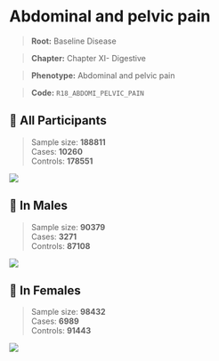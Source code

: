 # Abdominal and pelvic pain

> **Root:** Baseline Disease  

> **Chapter:** Chapter XI- Digestive  

> **Phenotype:** Abdominal and pelvic pain  

> **Code:** `R18_ABDOMI_PELVIC_PAIN`

## 🧪 All Participants  
> Sample size: **188811**  
> Cases: **10260**  
> Controls: **178551**
<img src="/Disease/Figures/ALL/Baseline/R18_ABDOMI_PELVIC_PAIN.png"/>
<CsvTable src="/Disease_Data/ALL/Baseline/LG_R18_ABDOMI_PELVIC_PAIN.csv" label="🔍 View full results" />

## 👨 In Males  
> Sample size: **90379**  
> Cases: **3271**  
> Controls: **87108**
<img src="/Disease/Figures/Male/Baseline/R18_ABDOMI_PELVIC_PAIN.png"/>
<CsvTable src="/Disease_Data/Male/Baseline/LG_R18_ABDOMI_PELVIC_PAIN.csv" label="🔍 View full results" />

## 👩 In Females  
> Sample size: **98432**  
> Cases: **6989**  
> Controls: **91443**
<img src="/Disease/Figures/Female/Baseline/R18_ABDOMI_PELVIC_PAIN.png"/>
<CsvTable src="/Disease_Data/Female/Baseline/LG_R18_ABDOMI_PELVIC_PAIN.csv" label="🔍 View full results" />
